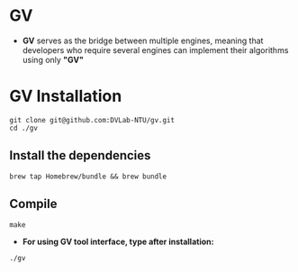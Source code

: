 # GV
- **GV** serves as the bridge between multiple engines, meaning that developers who require several engines can implement their algorithms using only **"GV"**

# GV Installation
```bash=
git clone git@github.com:DVLab-NTU/gv.git
cd ./gv
```

## Install the dependencies
```bash=
brew tap Homebrew/bundle && brew bundle
```

## Compile
```bash=
make
```

- **For using GV tool interface, type after installation:**
```json=
./gv
```

